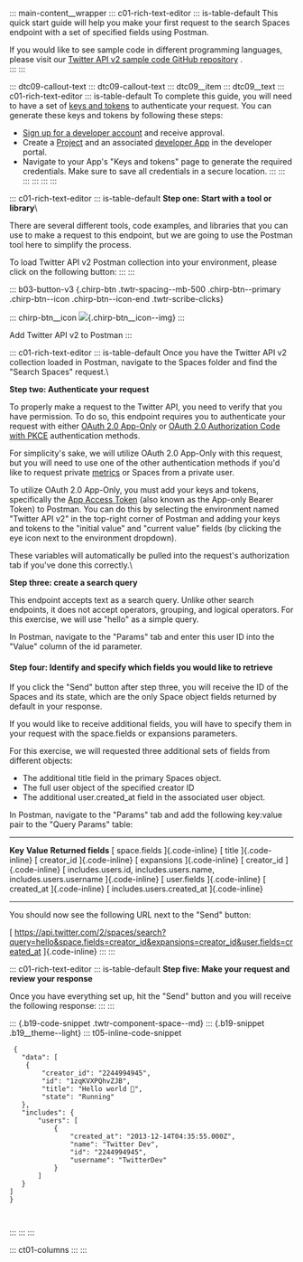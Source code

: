 ::: main-content__wrapper
::: c01-rich-text-editor
::: is-table-default
This quick start guide will help you make your first request to the
search Spaces endpoint with a set of specified fields using Postman.

If you would like to see sample code in different programming languages,
please visit our [Twitter API v2 sample code GitHub
repository](https://github.com/twitterdev/Twitter-API-v2-sample-code) .\
:::
:::

::: dtc09-callout-text
::: dtc09-callout-text
::: dtc09__item
::: dtc09__text
::: c01-rich-text-editor
::: is-table-default
To complete this guide, you will need to have a set of [keys and
tokens](/en/docs/authentication) to authenticate your request. You can
generate these keys and tokens by following these steps:

-   [Sign up for a developer account](/en/apply-for-access) and receive
    approval.
-   Create a [Project](/en/docs/projects) and an associated [developer
    App](/en/docs/apps) in the developer portal.
-   Navigate to your App\'s "Keys and tokens" page to generate the
    required credentials. Make sure to save all credentials in a secure
    location.
:::
:::
:::
:::
:::
:::

::: c01-rich-text-editor
::: is-table-default
**Step one: Start with a tool or library**\

There are several different tools, code examples, and libraries that you
can use to make a request to this endpoint, but we are going to use the
Postman tool here to simplify the process.

To load Twitter API v2 Postman collection into your environment, please
click on the following button:
:::
:::

::: b03-button-v3
[](https://t.co/twitter-api-postman){.chirp-btn .twtr-spacing--mb-500
.chirp-btn--primary .chirp-btn--icon .chirp-btn--icon-end
.twtr-scribe-clicks}

::: chirp-btn__icon
![](https://cdn.cms-twdigitalassets.com/content/dam/developer-twitter/m1_vnext/carat.svg){.chirp-btn__icon--img}
:::

Add Twitter API v2 to Postman
:::

::: c01-rich-text-editor
::: is-table-default
Once you have the Twitter API v2 collection loaded in Postman, navigate
to the Spaces folder and find the \"Search Spaces\" request.\

**Step two: Authenticate your request**

To properly make a request to the Twitter API, you need to verify that
you have permission. To do so, this endpoint requires you to
authenticate your request with either [OAuth 2.0
App-Only](https://aem.twitter.biz/content/developer-twitter/en/docs/authentication/oauth-2-0/application-only.html)
or [OAuth 2.0 Authorization Code with
PKCE](https://aem.twitter.biz/content/developer-twitter/en/docs/authentication/oauth-2-0/authorization-code.html)
authentication methods.

For simplicity\'s sake, we will utilize OAuth 2.0 App-Only with this
request, but you will need to use one of the other authentication
methods if you\'d like to request private
[metrics](https://aem.twitter.biz/content/developer-twitter/en/docs/twitter-api/metrics.html)
or Spaces from a private user.

To utilize OAuth 2.0 App-Only, you must add your keys and tokens,
specifically the [App Access
Token](https://aem.twitter.biz/content/developer-twitter/en/docs/authentication/oauth-2-0/bearer-tokens.html)
(also known as the App-only Bearer Token) to Postman. You can do this by
selecting the environment named "Twitter API v2" in the top-right corner
of Postman and adding your keys and tokens to the \"initial value\" and
\"current value\" fields (by clicking the eye icon next to the
environment dropdown).

These variables will automatically be pulled into the request\'s
authorization tab if you\'ve done this correctly.\

**Step three: create a search query**

This endpoint accepts text as a search query. Unlike other search
endpoints, it does not accept operators, grouping, and logical
operators. For this exercise, we will use "hello" as a simple query.

In Postman, navigate to the \"Params\" tab and enter this user ID into
the \"Value\" column of the id parameter.

#### Step four: Identify and specify which fields you would like to retrieve

If you click the \"Send\" button after step three, you will receive the
ID of the Spaces and its state, which are the only Space object fields
returned by default in your response.

If you would like to receive additional fields, you will have to specify
them in your request with the space.fields or expansions parameters.

For this exercise, we will requested three additional sets of fields
from different objects:

-   The additional title field in the primary Spaces object.
-   The full user object of the specified creator ID
-   The additional user.created_at field in the associated user object.

In Postman, navigate to the "Params" tab and add the following key:value
pair to the "Query Params" table:

  -------------------------------- ------------------------------ -----------------------------------------------------------------------------------
  **Key**                          **Value**                      **Returned fields**
  [ space.fields ]{.code-inline}   [ title ]{.code-inline}        [ creator_id ]{.code-inline}
  [ expansions ]{.code-inline}     [ creator_id ]{.code-inline}   [ includes.users.id, includes.users.name, includes.users.username ]{.code-inline}
  [ user.fields ]{.code-inline}    [ created_at ]{.code-inline}   [ includes.users.created_at ]{.code-inline}
  -------------------------------- ------------------------------ -----------------------------------------------------------------------------------

You should now see the following URL next to the "Send" button:

[
https://api.twitter.com/2/spaces/search?query=hello&space.fields=creator_id&expansions=creator_id&user.fields=created_at
]{.code-inline}
:::
:::

::: c01-rich-text-editor
::: is-table-default
**Step five: Make your request and review your response**

Once you have everything set up, hit the "Send" button and you will
receive the following response:
:::
:::

::: {.b19-code-snippet .twtr-component-space--md}
::: {.b19-snippet .b19__theme--light}
::: t05-inline-code-snippet
``` {.line-numbers .t05__pre--with-button}
 {
   "data": [
    {
        "creator_id": "2244994945",
        "id": "1zqKVXPQhvZJB",
        "title": "Hello world 👋",
        "state": "Running"
   },
   "includes": {
       "users": [
           {
               "created_at": "2013-12-14T04:35:55.000Z",
               "name": "Twitter Dev",
               "id": "2244994945",
               "username": "TwitterDev"
           }
       ]
   }
]
}

    
```
:::
:::
:::

::: ct01-columns
:::
:::
